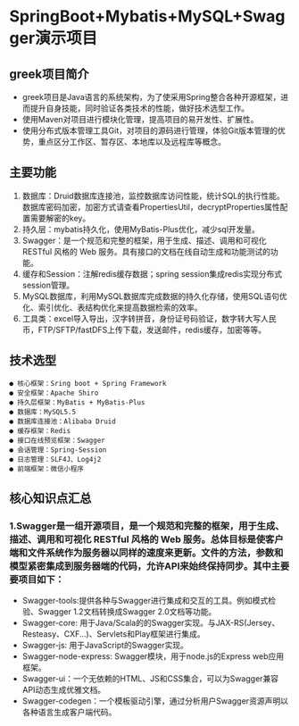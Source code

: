 SpringBoot+Mybatis+MySQL+Swagger演示项目
=====
## greek项目简介
- greek项目是Java语言的系统架构，为了使采用Spring整合各种开源框架，进而提升自身技能，同时验证各类技术的性能，做好技术选型工作。
- 使用Maven对项目进行模块化管理，提高项目的易开发性、扩展性。
- 使用分布式版本管理工具Git，对项目的源码进行管理，体验Git版本管理的优势，重点区分工作区、暂存区、本地库以及远程库等概念。
## 主要功能
 1. 数据库：Druid数据库连接池，监控数据库访问性能，统计SQL的执行性能。 数据库密码加密，加密方式请查看PropertiesUtil，decryptProperties属性配置需要解密的key。
 2. 持久层：mybatis持久化，使用MyBatis-Plus优化，减少sql开发量。
 3. Swagger：是一个规范和完整的框架，用于生成、描述、调用和可视化RESTful 风格的 Web 服务。具有接口的文档在线自动生成和功能测试的功能。
 4. 缓存和Session：注解redis缓存数据；spring session集成redis实现分布式session管理。
 5. MySQL数据库，利用MySQL数据库完成数据的持久化存储，使用SQL语句优化、索引优化、表结构优化来提高数据检索的效率。
 6. 工具类：excel导入导出，汉字转拼音，身份证号码验证，数字转大写人民币，FTP/SFTP/fastDFS上传下载，发送邮件，redis缓存，加密等等。

## 技术选型
    ● 核心框架：Sring boot + Spring Framework
    ● 安全框架：Apache Shiro
    ● 持久层框架：MyBatis + MyBatis-Plus
    ● 数据库：MySQL5.5
    ● 数据库连接池：Alibaba Druid
    ● 缓存框架：Redis
    ● 接口在线预览框架：Swagger
    ● 会话管理：Spring-Session
    ● 日志管理：SLF4J、Log4j2
    ● 前端框架：微信小程序

## 核心知识点汇总
### 1.Swagger是一组开源项目，是一个规范和完整的框架，用于生成、描述、调用和可视化 RESTful 风格的 Web 服务。总体目标是使客户端和文件系统作为服务器以同样的速度来更新。文件的方法，参数和模型紧密集成到服务器端的代码，允许API来始终保持同步。其中主要要项目如下：
- Swagger-tools:提供各种与Swagger进行集成和交互的工具。例如模式检验、Swagger 1.2文档转换成Swagger 2.0文档等功能。
- Swagger-core: 用于Java/Scala的的Swagger实现。与JAX-RS(Jersey、Resteasy、CXF...)、Servlets和Play框架进行集成。
- Swagger-js: 用于JavaScript的Swagger实现。
- Swagger-node-express: Swagger模块，用于node.js的Express web应用框架。
- Swagger-ui：一个无依赖的HTML、JS和CSS集合，可以为Swagger兼容API动态生成优雅文档。
- Swagger-codegen：一个模板驱动引擎，通过分析用户Swagger资源声明以各种语言生成客户端代码。
